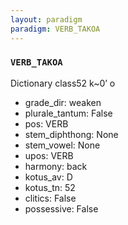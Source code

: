 ```yaml
---
layout: paradigm
paradigm: VERB_TAKOA
---
```

### ` VERB_TAKOA `

Dictionary class52 k~0’ o
* grade_dir: weaken
* plurale_tantum: False
* pos: VERB
* stem_diphthong: None
* stem_vowel: None
* upos: VERB
* harmony: back
* kotus_av: D
* kotus_tn: 52
* clitics: False
* possessive: False
